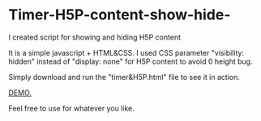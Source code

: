 # Timer-H5P-content-show-hide-
I created script for showing and hiding H5P content

It is a simple javascript + HTML&CSS. I used CSS parameter "visibility: hidden" instead of "display: none" for H5P content to avoid 0 height bug.

Simply download and run the "timer&H5P.html" file to see it in action.

[DEMO.](https://asinipratu.lv/lesson/2-1-uzdevums/)

Feel free to use for whatever you like.
